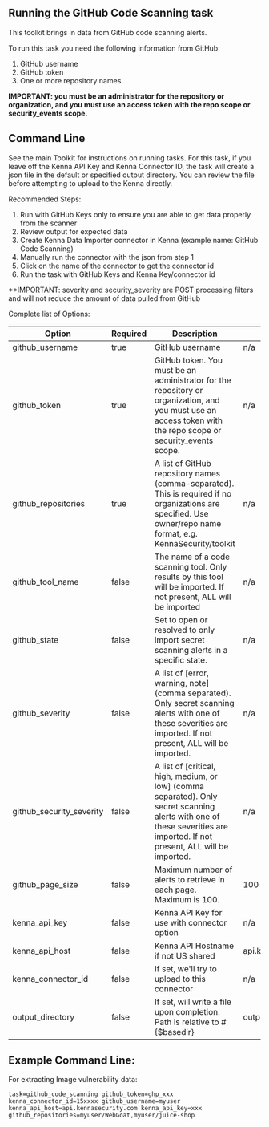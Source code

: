## Running the GitHub Code Scanning task 

This toolkit brings in data from GitHub code scanning alerts.

To run this task you need the following information from GitHub: 

1. GitHub username
2. GitHub token 
3. One or more repository names

**IMPORTANT: you must be an administrator for the repository or organization, and you must use an access token with the repo scope or security_events scope.**

## Command Line

See the main Toolkit for instructions on running tasks. For this task, if you leave off the Kenna API Key and Kenna Connector ID, the task will create a json file in the default or specified output directory. You can review the file before attempting to upload to the Kenna directly.

Recommended Steps: 

1. Run with GitHub Keys only to ensure you are able to get data properly from the scanner
1. Review output for expected data
1. Create Kenna Data Importer connector in Kenna (example name: GitHub Code Scanning) 
1. Manually run the connector with the json from step 1 
1. Click on the name of the connector to get the connector id
1. Run the task with GitHub Keys and Kenna Key/connector id

**IMPORTANT: severity and security_severity are POST processing filters and will not reduce the amount of data pulled from GitHub

Complete list of Options:

| Option                   | Required | Description                                                                                                                                                                | default                     |
|--------------------------|----------|----------------------------------------------------------------------------------------------------------------------------------------------------------------------------|-----------------------------|
| github_username          | true     | GitHub username                                                                                                                                                            | n/a                         |
| github_token             | true     | GitHub token. You must be an administrator for the repository or organization, and you must use an access token with the repo scope or security_events scope.              | n/a                         |
| github_repositories      | true     | A list of GitHub repository names (comma-separated). This is required if no organizations are specified. Use owner/repo name format, e.g. KennaSecurity/toolkit            | n/a                         |
| github_tool_name         | false    | The name of a code scanning tool. Only results by this tool will be imported. If not present, ALL will be imported                                                         | n/a                         |
| github_state             | false    | Set to open or resolved to only import secret scanning alerts in a specific state.                                                                                         | n/a                         |
| github_severity          | false    | A list of [error, warning, note] (comma separated). Only secret scanning alerts with one of these severities are imported. If not present, ALL will be imported.           | n/a                         |
| github_security_severity | false    | A list of [critical, high, medium, or low] (comma separated). Only secret scanning alerts with one of these severities are imported. If not present, ALL will be imported. | n/a                         |
| github_page_size         | false    | Maximum number of alerts to retrieve in each page. Maximum is 100.                                                                                                         | 100                         |
| kenna_api_key            | false    | Kenna API Key for use with connector option                                                                                                                                | n/a                         |
| kenna_api_host           | false    | Kenna API Hostname if not US shared                                                                                                                                        | api.kennasecurity.com       |
| kenna_connector_id       | false    | If set, we'll try to upload to this connector                                                                                                                              | n/a                         |
| output_directory         | false    | If set, will write a file upon completion. Path is relative to #{$basedir}                                                                                                 | output/github_code_scanning |


## Example Command Line:

For extracting Image vulnerability data:

    task=github_code_scanning github_token=ghp_xxx kenna_connector_id=15xxxx github_username=myuser kenna_api_host=api.kennasecurity.com kenna_api_key=xxx github_repositories=myuser/WebGoat,myuser/juice-shop
